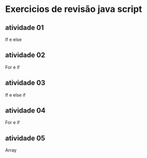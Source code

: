 # Exercicios de revisão java script 


## atividade 01
If e else
## atividade 02
For e if
## atividade 03
If e else if
## atividade 04
For e if
## atividade 05
Array